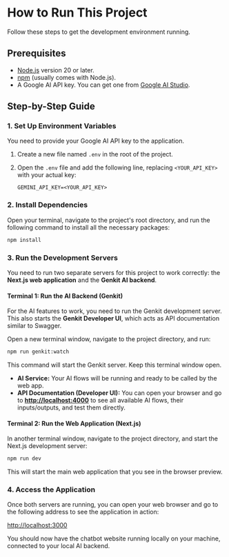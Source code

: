 # How to Run This Project

Follow these steps to get the development environment running.

## Prerequisites

- [Node.js](https://nodejs.org/) version 20 or later.
- [npm](https://www.npmjs.com/) (usually comes with Node.js).
- A Google AI API key. You can get one from [Google AI Studio](https://aistudio.google.com/app/apikey).

## Step-by-Step Guide

### 1. Set Up Environment Variables

You need to provide your Google AI API key to the application.

1.  Create a new file named `.env` in the root of the project.
2.  Open the `.env` file and add the following line, replacing `<YOUR_API_KEY>` with your actual key:

    ```
    GEMINI_API_KEY=<YOUR_API_KEY>
    ```

### 2. Install Dependencies

Open your terminal, navigate to the project's root directory, and run the following command to install all the necessary packages:

```bash
npm install
```

### 3. Run the Development Servers

You need to run two separate servers for this project to work correctly: the **Next.js web application** and the **Genkit AI backend**.

#### Terminal 1: Run the AI Backend (Genkit)

For the AI features to work, you need to run the Genkit development server. This also starts the **Genkit Developer UI**, which acts as API documentation similar to Swagger.

Open a new terminal window, navigate to the project directory, and run:

```bash
npm run genkit:watch
```

This command will start the Genkit server. Keep this terminal window open.

- **AI Service:** Your AI flows will be running and ready to be called by the web app.
- **API Documentation (Developer UI):** You can open your browser and go to **[http://localhost:4000](http://localhost:4000)** to see all available AI flows, their inputs/outputs, and test them directly.

#### Terminal 2: Run the Web Application (Next.js)

In another terminal window, navigate to the project directory, and start the Next.js development server:

```bash
npm run dev
```

This will start the main web application that you see in the browser preview.

### 4. Access the Application

Once both servers are running, you can open your web browser and go to the following address to see the application in action:

[http://localhost:3000](http://localhost:3000)

You should now have the chatbot website running locally on your machine, connected to your local AI backend.
